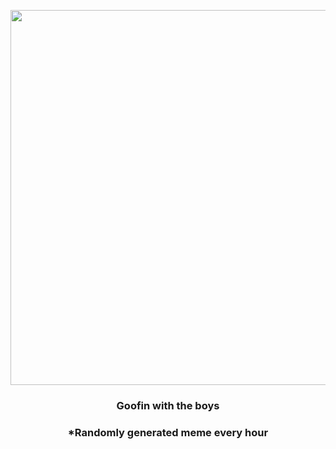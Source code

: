 <p align="center">
        <img src="https://i.redd.it/fgjalrmdfu691.gif" width="600" height="600">
        </p>
        <h3 align="center">Goofin with the boys</h3>
        <h3 align="center">*Randomly generated meme every hour</h3>
    